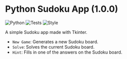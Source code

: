 # Python Sudoku App (1.0.0)
![Python](https://img.shields.io/badge/python-3.10%2B-brightgreen?cacheSeconds=86400)
![Tests](https://github.com/JohN100x1/sudoku_solver/workflows/Tests/badge.svg?branch=master)
![Style](https://img.shields.io/badge/code%20style-black-000000.svg?cacheSeconds=86400)

A simple Sudoku app made with Tkinter.
- `New Game`: Generates a new Sudoku board.
- `Solve`: Solves the current Sudoku board.
- `Hint`: Fills in one of the answers on the Sudoku board.
